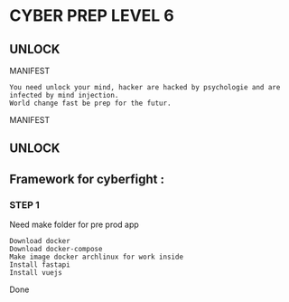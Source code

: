 # CYBER PREP LEVEL 6

## UNLOCK

MANIFEST

    You need unlock your mind, hacker are hacked by psychologie and are infected by mind injection.
    World change fast be prep for the futur.  

MANIFEST

## UNLOCK


## Framework for cyberfight : 

### STEP 1 

Need make folder for pre prod app 

    Download docker 
    Download docker-compose
    Make image docker archlinux for work inside
    Install fastapi
    Install vuejs
    
Done
